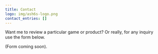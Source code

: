 ```yaml
---
title: Contact
logo: img/ash6s-logo.png
contact_entries: []
---
```

Want me to review a particular game or product? Or really, for any inquiry use the form below.



(Form coming soon).